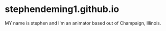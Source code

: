 # stephendeming1.github.io

MY name is stephen and I'm an animator based out of Champaign, Illinois.
